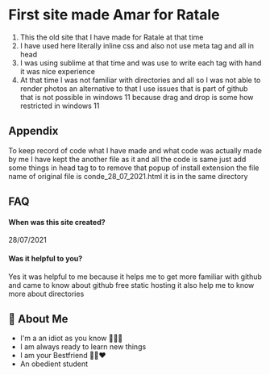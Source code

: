 # First site made Amar for Ratale

1. This the old site that I have made for Ratale at that time
2. I have used here literally inline css and also not use meta tag
   and all in head
3. I was using sublime at that time and was use to write each tag
   with hand it was nice experience
4. At that time I was not familiar with directories and all so I was
   not able to render photos an alternative to that I use issues
   that is part of github that is not possible in windows 11
   because drag and drop is some how restricted in windows 11

## Appendix

To keep record of code what I have made and what code was
actually made by me I have kept the another file as it and all
the code is same just add some things in head tag to to remove that
popup of install extension the file name of original file is conde_28_07_2021.html
it is in the same directory

## FAQ

#### When was this site created?

28/07/2021

#### Was it helpful to you?

Yes it was helpful to me because it helps me to get more familiar
with github and came to know about github free static hosting
it also help me to know more about directories

## 🚀 About Me

- I'm a an idiot as you know 🤭😂🥴
- I am always ready to learn new things
- I am your Bestfriend 💜💞❤️
- An obedient student
